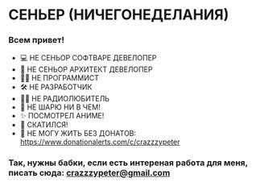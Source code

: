 # СЕНЬЕР (НИЧЕГОНЕДЕЛАНИЯ)  

### Всем привет!

- 💻 НЕ СЕНЬОР СОФТВАРЕ ДЕВЕЛОПЕР
- 💾 НЕ СЕНЬОР АРХИТЕКТ ДЕВЕЛОПЕР
- 👨‍💻 НЕ ПРОГРАММИСТ
- 🛠 НЕ РАЗРАБОТЧИК
- 👨‍🔧 НЕ РАДИОЛЮБИТЕЛЬ
- 🧐 НЕ ШАРЮ НИ В ЧЕМ!
- ✨ ПОСМОТРЕЛ АНИМЕ!
- 💩 СКАТИЛСЯ!
- 💸 НЕ МОГУ ЖИТЬ БЕЗ ДОНАТОВ: https://www.donationalerts.com/c/crazzzypeter

### Так, нужны бабки, если есть интереная работа для меня, писать сюда: crazzzypeter@gmail.com 

<!--
**crazzzypeter/crazzzypeter** is a ✨ _special_ ✨ repository because its `README.md` (this file) appears on your GitHub profile.

Here are some ideas to get you started:

- 🔭 I’m currently working on ...
- 🌱 I’m currently learning ...
- 👯 I’m looking to collaborate on ...
- 🤔 I’m looking for help with ...
- 💬 Ask me about ...
- 📫 How to reach me: ...
- 😄 Pronouns: ...
- ⚡ Fun fact: ...
-->
